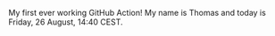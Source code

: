 My first ever working GitHub Action!
My name is Thomas and today is Friday, 26 August, 14:40 CEST. 
